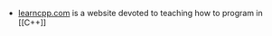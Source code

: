 - [learncpp.com](https://www.learncpp.com/) is a website devoted to teaching how to program in [[C++]]